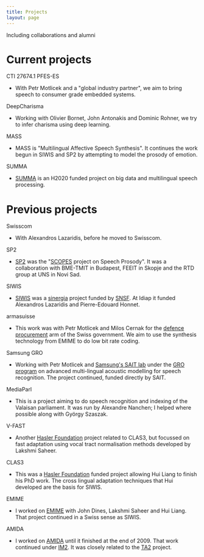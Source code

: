 ```yaml
---
title: Projects
layout: page
---
```


Including collaborations and alumni

# Current projects

CTI 27674.1 PFES-ES

* With Petr Motlicek and a "global industry partner", we aim to bring speech to
  consumer grade embedded systems.

DeepCharisma

* Working with Olivier Bornet, John Antonakis and Dominic Rohner, we try to
  infer charisma using deep learning.

MASS

* MASS is "Multilingual Affective Speech Synthesis".  It continues the work
  begun in SIWIS and SP2 by attempting to model the prosody of emotion.

SUMMA

* [SUMMA](http://www.summa-project.eu/) is an H2020 funded project on big data
  and multilingual speech processing.

# Previous projects

Swisscom

* With Alexandros Lazaridis, before he moved to Swisscom.

SP2

* [SP2](http://p3.snf.ch/project-152495) was the
  "[SCOPES](http://www.snf.ch/en/funding/programmes/scopes/Pages/default.aspx)
  project on Speech Prosody".  It was a collaboration with BME-TMIT in
  Budapest, FEEIT in Skopje and the RTD group at UNS in Novi Sad.

SIWIS

* [SIWIS](http://www.idiap.ch/project/siwis/) was a
  [sinergia](http://www.snf.ch/en/funding/programmes/sinergia/Pages/default.aspx)
  project funded by [SNSF](http://www.snf.ch/).  At Idiap it funded Alexandros
  Lazaridis and Pierre-Edouard Honnet.

armasuisse

* This work was with Petr Motlicek and Milos Cernak for the
  [defence procurement](http://www.ar.admin.ch/internet/armasuisse/en/home.html)
  arm of the Swiss government.  We aim to use the synthesis technology from
  EMIME to do low bit rate coding.

Samsung GRO

* Working with Petr Motlicek and
  [Samsung's SAIT lab](http://www.sait.samsung.co.kr/) under the
  [GRO program](http://www.sait.samsung.co.kr/saithome/01_about/gro_overview.jsp)
  on advanced multi-lingual acoustic modelling for speech recognition.  The
  project continued, funded directly by SAIT.

MediaParl

* This is a project aiming to do speech recognition and indexing of the
  Valaisan parliament.  It was run by Alexandre Nanchen; I helped where
  possible along with György Szaszak.

V-FAST

* Another [Hasler Foundation](http://www.haslerstiftung.ch/en/home) project
  related to CLAS3, but focussed on fast adaptation using vocal tract
  normalisation methods developed by Lakshmi Saheer.

CLAS3

* This was a [Hasler Foundation](http://www.haslerstiftung.ch/en/home) funded
  project allowing Hui Liang to finish his PhD work.  The cross lingual
  adaptation techniques that Hui developed are the basis for SIWIS.

EMIME

* I worked on [EMIME](http://www.emime.org/) with John Dines, Lakshmi Saheer
  and Hui Liang.  That project continued in a Swiss sense as SIWIS.

AMIDA

* I worked on [AMIDA](http://www.amiproject.org/) until it finished at the end
  of 2009. That work continued under [IM2](http://www.im2.ch/). It was closely
  related to the [TA2](http://www.ta2-project.eu/) project.


